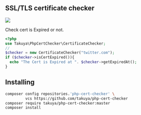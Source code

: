 ## SSL/TLS certificate checker

![](https://github.com/takuya/php-cert-checker/workflows/main/badge.svg)

Check cert is Expired or not.

```php
<?php
use Takuya\PhpCertChecker\CertificateChecker;
//
$checker = new CertificateChecker("twitter.com");
if ($checker->isCertExpired()){
  echo "The Cert is Expired at ". $checker->getExpiredAt();
}
```

## Installing

```sh
composer config repositories.'php-cert-checker' \
         vcs https://github.com/takuya/php-cert-checker  
composer require takuya/php-cert-checker:master
composer install 
```

